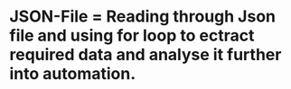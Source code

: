 # JSON-File = Reading through Json file and using for loop to ectract required data and analyse it further into automation.
